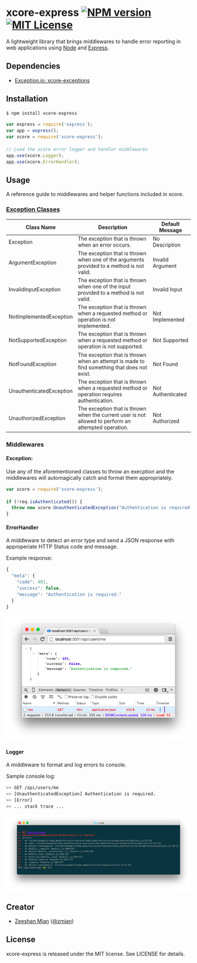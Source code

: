 # xcore-express [![NPM version][npm-version-image]][npm-url] [![MIT License][license-image]][license-url]

A lightweight library that brings middlewares to handle error reporting in web applications using [Node](https://nodejs.org) and [Express](http://expressjs.com).

## Dependencies

- [Exception.io: xcore-exceptions](https://github.com/zmian/Exception.io)

## Installation

```sh
$ npm install xcore-express
```

```js
var express = require('express');
var app = express();
var xcore = require('xcore-express');

// Load the xcore error logger and handler middlewares
app.use(xcore.Logger);
app.use(xcore.ErrorHandler);
```

## Usage

A reference guide to middlewares and helper functions included in xcore.

### [Exception Classes](https://github.com/zmian/Exception.io)

<table>
  <thead>
    <tr><th>Class Name</th><th>Description</th><th>Default Message</th></tr>
  </thead>
  <tbody>
    <tr><td>Exception</td><td>The exception that is thrown when an error occurs.</td><td>No Description</td></tr>
    <tr><td>ArgumentException</td><td>The exception that is thrown when one of the arguments provided to a method is not valid.</td><td>Invalid Argument</td></tr>
    <tr><td>InvalidInputException</td><td>The exception that is thrown when one of the input provided to a method is not valid.</td><td>Invalid Input</td></tr>
    <tr><td>NotImplementedException</td><td>The exception that is thrown when a requested method or operation is not implemented.</td><td>Not Implemented</td></tr>
    <tr><td>NotSupportedException</td><td>The exception that is thrown when a requested method or operation is not supported.</td><td>Not Supported</td></tr>
    <tr><td>NotFoundException</td><td>The exception that is thrown when an attempt is made to find something that does not exist.</td><td>Not Found</td></tr>
    <tr><td>UnauthenticatedException</td><td>The exception that is thrown when a requested method or operation requires authentication.</td><td>Not Authenticated</td></tr>
    <tr><td>UnauthorizedException</td><td>The exception that is thrown when the current user is not allowed to perform an attempted operation.</td><td>Not Authorized</td></tr>
  </tbody>
</table>

### Middlewares

#### Exception:

Use any of the aforementioned classes to throw an execption and the middlewares will automagically catch and format them appropriately.

```js
var xcore = require('xcore-express');

if (!req.isAuthenticated()) {
  throw new xcore.UnauthenticatedException("Authentication is required.");
}
```

#### ErrorHandler

A middleware to detect an error type and send a JSON response with approperiate HTTP Status code and message.

Example response:

```js
{
  "meta": {
    "code": 401,
    "success": false,
    "message": "Authentication is required."
  }
}
```

![Browser Screenshot](/resources/browser-screenshot.png)

#### Logger

A middleware to format and log errors to console.

Sample console log:

```sh
>> GET /api/users/me
>> [UnauthenticatedException] Authentication is required.
>> [Error]
>> ... stack trace ...
```

![Console Screenshot](/resources/console-screenshot.png)

## Creator

- [Zeeshan Mian](https://github.com/zmian) ([@zmian](https://twitter.com/zmian))

## License

xcore-express is released under the MIT license. See LICENSE for details.

[license-image]: http://img.shields.io/badge/license-MIT-blue.svg
[license-url]: LICENSE

[npm-url]: https://www.npmjs.com/package/xcore-express
[npm-version-image]: http://img.shields.io/npm/v/xcore-express.svg
